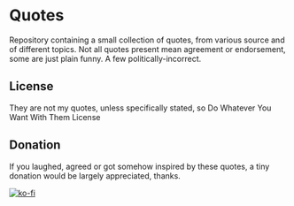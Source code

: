 # Quotes

Repository containing a small collection of quotes, from various source and of different topics. Not all quotes present mean agreement or endorsement, some are just plain funny. A few politically-incorrect.

## License

They are not my quotes, unless specifically stated, so Do Whatever You Want With Them License

## Donation

If you laughed, agreed or got somehow inspired by these quotes, a tiny donation would be largely appreciated, thanks.

[![ko-fi](https://www.ko-fi.com/img/donate_sm.png)](https://ko-fi.com/W7W7KA0Z)

